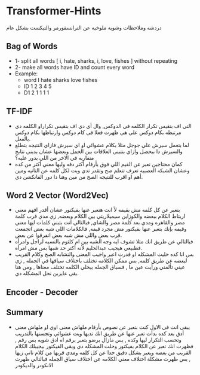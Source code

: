 # Transformer-Hints
دردشه وملاحظات وشوية ملوخيه عن الترانسفورمر والتيكست بشكل عام
## Bag of Words
* 1- split all words [ i, hate, sharks, i, love, fishes ] without repeating
* 2- make all words have ID and count every word 
* Example: 
    * word  I hate sharks love fishes
    * ID    1   2    3     4     5
    * D1    2   1    1     1     1
## TF-IDF
* التي اف بتقيس تكرار الكلمه في الدوكس, وال أي دي اف بتقيس تكراراو الكلمه دي مرتبطه بكام دوكس علي هي ظهرت فعلا في كام دوكس وارتباطها بكام دوكس بالفعل.
* لما بتعمل سيرش علي جوجل مثلا بكلام عشوائي او اي سيرش فازاي النتيجه بتطلع والسيرش دا بيحصل وازاي بتتبني العلاقات بين الجمل وبعضها عشان يديني نتايج متقاربه في الاخر من اللي بدور عليه؟
* كمان محتاجين نعبر عن القيم اللي فوق بأرقام أكتر دقه وليها معني أكتر من كده وعشان الشبكه العصبيه تعرف تتعلم صح وتقدر تدي ويت لكل كلمه عن التانيه ومين أهم او اقرب للنتيجه الصح من مين وهنا دا دور الفانكشن دي.
## Word 2 Vector (Word2Vec)
* بتعبر عن كل كلمه مش بقيمه لأ انت هتعبر عنها بفيكتور عشان أقدر افهم معني اربتاط الكلام ببعضه والكوزاين سيميلاريتي بين الكلام وبعضه, زي مدي قرب كلمة مصر والقاهره ومدي بعد كلمة مصر والشاي, فبالتالي انت بتبني كلمات ليها معني وقيمه بإنك بتعبر عنها  بفيكتور مش مجرد قيمه, فالكلامات اللي شبه بعض اتجمعت قرب بعض واللي مش شبه بعض اتفرقوا عن بعض.
* فبالتالي عن طريق انك مثلا تشوف ايه وجه الشبه بين ام كلثوم بالنسبه لراجل وامرأه فطبيعي هيجيب عبدالحليم لأنه أكتر حد شبها بس مش امرأه.
* بس انا كده حليت المشكله او قدرت اعبر واجيب المعني والتشابه الصح وكلام القريب لبعضه عن طريق كلمه, بس ممكن الكلامه تختلف باختلاف سياقها في الجمله , زي عيني تألمني ورأيت عين ما , فسياق الجمله بيخلي الكلمه تختلف معناها , ومن هنا بقي عايزين نحل المشكله دي.
## Encoder - Decoder

## Summary
* يبقي انت في الاول كنت بتعبر عن نصوص بأرقام ملهاش معني اوي او ملهاش معني أدق بعد كده بدأت تعبر عنها عن طريق انك تديها ويت عشوائي وتجسنها بالتدريب وتحسب التكرار ليها وكده , بس مازال برضو بتعبر برقم اه ادق شويه بس رقم , فظهرت انك تعبر عن الكلام بفيكتور وحلت المشكله دي وبقي الفيكتور بيجيبلك الكلام القريب من بعضه ويعبر بشكل دقيق جدا عن كل كلمه ومدي قربها من كلام تاني زيها , بس ظهرت مشكلة اختلاف معني الكلامه عن اختلاف سياق الجمله فبالتالي ظهرت الانكودر والديكودر
